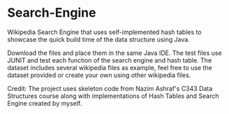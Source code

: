# Search-Engine
Wikipedia Search Engine that uses self-implemented hash tables to showcase the quick build time of the data structure using Java.

Download the files and place them in the same Java IDE. The test files use JUNIT and test each function of the search engine and hash table. The dataset includes several wikipedia files as example, feel free to use the dataset provided or create your own using other wikipedia files.

Credit: The project uses skeleton code from Nazim Ashraf's C343 Data Structures course along with implementations of Hash Tables and Search Engine created by myself.
